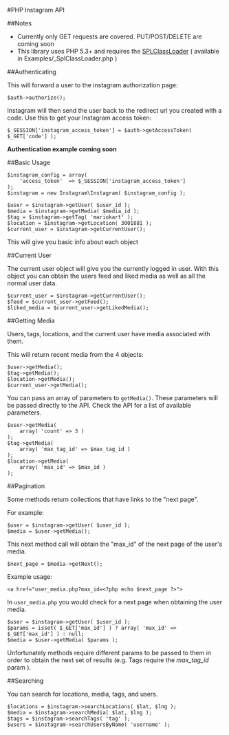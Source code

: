 #PHP Instagram API

##Notes
 - Currently only GET requests are covered. PUT/POST/DELETE are coming soon
 - This library uses PHP 5.3+ and requires the [SPLClassLoader](https://github.com/php-fig/fig-standards/blob/master/accepted/PSR-0.md) ( available in Examples/_SplClassLoader.php )

##Authenticating

This will forward a user to the instagram authorization page:

    $auth->authorize();

Instagram will then send the user back to the redirect url you created with a code. Use this to get your Instagram access token:

    $_SESSION['instagram_access_token'] = $auth->getAccessToken( $_GET['code'] ); 

**Authentication example coming soon**

##Basic Usage

    $instagram_config = array(
	    'access_token'	=> $_SESSION['instagram_access_token']
    );
    $instagram = new Instagram\Instagram( $instagram_config );

    $user = $instagram->getUser( $user_id );
    $media = $instagram->getMedia( $media_id );
    $tag = $instagram->getTag( 'mariokart' );
    $location = $instagram->getLocation( 3001881 );
    $current_user = $instagram->getCurrentUser();

This will give you basic info about each object

##Current User

The current user object will give you the currently logged in user.  With this object you can obtain the users feed and liked media as well as all the normal user data.

    $current_user = $instagram->getCurrentUser();
    $feed = $current_user->getFeed();
    $liked_media = $current_user->getLikedMedia();

##Getting Media

Users, tags, locations, and the current user have media associated with them.

This will return recent media from the 4 objects:

    $user->getMedia();
	$tag->getMedia();
	$location->getMedia();
    $current_user->getMedia();

You can pass an array of parameters to `getMedia()`. These parameters will be passed directly to the API.  Check the API for a list of available parameters.

    $user->getMedia(
        array( 'count' => 3 )
    );
    $tag->getMedia(
        array( 'max_tag_id' => $max_tag_id )
    );
    $location->getMedia(
        array( 'max_id' => $max_id )
    );

##Pagination

Some methods return collections that have links to the "next page".

For example:

    $user = $instagram->getUser( $user_id );
    $media = $user->getMedia();

This next method call will obtain the "max_id" of the next page of the user's media.

    $next_page = $media->getNext();

Example usage:

    <a href="user_media.php?max_id=<?php echo $next_page ?>">

In `user_media.php` you would check for a next page when obtaining the user media.

    $user = $instagram->getUser( $user_id );
    $params = isset( $_GET['max_id'] ) ? array( 'max_id' => $_GET['max_id'] ) : null;
    $media = $user->getMedia( $params );

Unfortunately methods require different params to be passed to them in order to obtain the next set of results (e.g. Tags require the *max_tag_id* param ).

##Searching

You can search for locations, media, tags, and users.

    $locations = $instagram->searchLocations( $lat, $lng );
    $media = $instagram->searchMedia( $lat, $lng );
    $tags = $instagram->searchTags( 'tag' );
    $users = $instagram->searchUsersByName( 'username' );